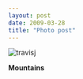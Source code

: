 ```yaml
---
layout: post
date: 2009-03-28
title: "Photo post"
---
```

![travisj](/images/3501b1890054bcff511ea6a262edd2ad6d93dc77a1becd5c6272d59f6a04ef6a.jpg)

<b>Mountains</b>
